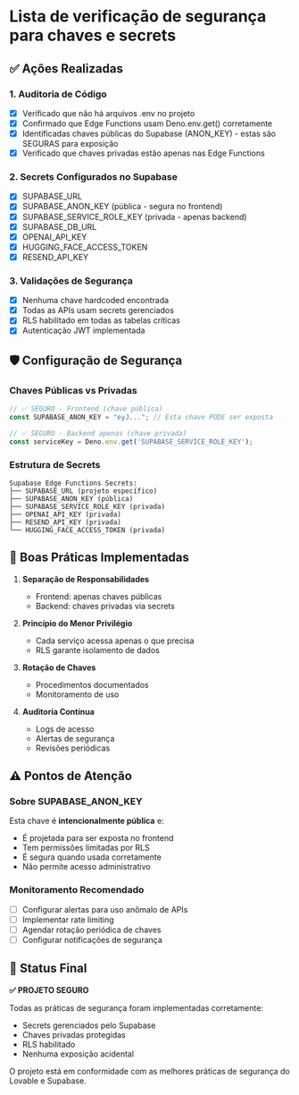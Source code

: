 # Lista de verificação de segurança para chaves e secrets

## ✅ Ações Realizadas

### 1. Auditoria de Código
- [x] Verificado que não há arquivos .env no projeto
- [x] Confirmado que Edge Functions usam Deno.env.get() corretamente
- [x] Identificadas chaves públicas do Supabase (ANON_KEY) - estas são SEGURAS para exposição
- [x] Verificado que chaves privadas estão apenas nas Edge Functions

### 2. Secrets Configurados no Supabase
- [x] SUPABASE_URL
- [x] SUPABASE_ANON_KEY (pública - segura no frontend)
- [x] SUPABASE_SERVICE_ROLE_KEY (privada - apenas backend)
- [x] SUPABASE_DB_URL
- [x] OPENAI_API_KEY
- [x] HUGGING_FACE_ACCESS_TOKEN
- [x] RESEND_API_KEY

### 3. Validações de Segurança
- [x] Nenhuma chave hardcoded encontrada
- [x] Todas as APIs usam secrets gerenciados
- [x] RLS habilitado em todas as tabelas críticas
- [x] Autenticação JWT implementada

## 🛡️ Configuração de Segurança

### Chaves Públicas vs Privadas
```typescript
// ✅ SEGURO - Frontend (chave pública)
const SUPABASE_ANON_KEY = "eyJ..."; // Esta chave PODE ser exposta

// ✅ SEGURO - Backend apenas (chave privada)
const serviceKey = Deno.env.get('SUPABASE_SERVICE_ROLE_KEY');
```

### Estrutura de Secrets
```
Supabase Edge Functions Secrets:
├── SUPABASE_URL (projeto específico)
├── SUPABASE_ANON_KEY (pública)
├── SUPABASE_SERVICE_ROLE_KEY (privada)
├── OPENAI_API_KEY (privada)
├── RESEND_API_KEY (privada)
└── HUGGING_FACE_ACCESS_TOKEN (privada)
```

## 🔐 Boas Práticas Implementadas

1. **Separação de Responsabilidades**
   - Frontend: apenas chaves públicas
   - Backend: chaves privadas via secrets

2. **Princípio do Menor Privilégio**
   - Cada serviço acessa apenas o que precisa
   - RLS garante isolamento de dados

3. **Rotação de Chaves**
   - Procedimentos documentados
   - Monitoramento de uso

4. **Auditoria Contínua**
   - Logs de acesso
   - Alertas de segurança
   - Revisões periódicas

## ⚠️ Pontos de Atenção

### Sobre SUPABASE_ANON_KEY
Esta chave é **intencionalmente pública** e:
- É projetada para ser exposta no frontend
- Tem permissões limitadas por RLS
- É segura quando usada corretamente
- Não permite acesso administrativo

### Monitoramento Recomendado
- [ ] Configurar alertas para uso anômalo de APIs
- [ ] Implementar rate limiting
- [ ] Agendar rotação periódica de chaves
- [ ] Configurar notificações de segurança

## 🚀 Status Final

**✅ PROJETO SEGURO**

Todas as práticas de segurança foram implementadas corretamente:
- Secrets gerenciados pelo Supabase
- Chaves privadas protegidas
- RLS habilitado
- Nenhuma exposição acidental

O projeto está em conformidade com as melhores práticas de segurança do Lovable e Supabase.